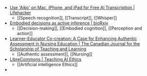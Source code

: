 - [Use 'Aiko' on Mac, iPhone, and iPad for Free AI Transcription | Lifehacker](https://lifehacker.com/tech/aiko-free-ai-transcription-app)
	- [[Speech recognition]], [[Transcript]], [[Whisper]]
- [Embodied decisions as active inference | bioRxiv](https://www.biorxiv.org/content/10.1101/2024.05.28.596181v1?med=mas)
	- [[Decision-making]], [[Embodied cognition]], [[Perception and action]]
- [Learner-Educator Co-creation: A Case for Enhancing Authentic Assessment in Nursing Education | The Canadian Journal for the Scholarship of Teaching and Learning](https://ojs.lib.uwo.ca/index.php/cjsotl_rcacea/article/view/15194)
	- [[Authentic assessment]], [[Nursing]]
- [LibreCommons | Teaching AI Ethics](https://commons.libretexts.org/book/socialsci-207202)
	- [[Artificial intelligence Ethics]]
-